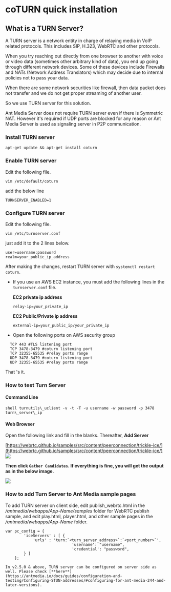 # coTURN quick installation

What is a TURN Server?
----------------------

A TURN server is a network entity in charge of relaying media in VoIP related protocols. This includes SIP, H.323, WebRTC and other protocols.

When you try reaching out directly from one browser to another with voice or video data (sometimes other arbitrary kind of data), you end up going through different network devices. Some of these devices include Firewalls and NATs (Network Address Translators) which may decide due to internal policies not to pass your data.

When there are some network securities like firewall, then data packet does not transfer and we do not get proper streaming of another user.

So we use TURN server for this solution.

Ant Media Server does not require TURN server even if there is Symmetric NAT. However it's required if UDP ports are blocked for any reason or Ant Media Server is used as signaling server in P2P communication.

### Install TURN server

```apt-get update && apt-get install coturn```

### Enable TURN server

Edit the following file.

```vim /etc/default/coturn```

add the below line

```TURNSERVER_ENABLED=1```

### Configure TURN server

Edit the following file.

```vim /etc/turnserver.conf```

just add it to the 2 lines below.

```
user=username:password
realm=your_public_ip_address
```

After making the changes, restart TURN server with ```systemctl restart coturn```.

* If you use an AWS EC2 instance, you must add the following lines in the ```turnserver.conf``` file.

  **EC2 private ip address**

  ```relay-ip=your_private_ip```

  **EC2 Public/Private ip address**

  ```external-ip=your_public_ip/your_private_ip```

* Open the following ports on AWS security group

```
  TCP 443 #TLS listening port
  TCP 3478-3479 #coturn listening port
  TCP 32355-65535 #relay ports range
  UDP 3478-3479 #coturn listening port
  UDP 32355-65535 #relay ports range
```

That 's it.

### How to test Turn Server

#### Command Line

```shell turnutils\_uclient -v -t -T -u username -w password -p 3478 turn\_server\_ip```

#### Web Browser

Open the following link and fill in the blanks. Thereafter, **Add Server**

[https://webrtc.github.io/samples/src/content/peerconnection/trickle-ice/](https://webrtc.github.io/samples/src/content/peerconnection/trickle-ice/)
![](@site/static/img/turn1.png)

**Then click ```Gather Candidates```. If everything is fine, you will get the output as in the below image.**

![](https://raw.githubusercontent.com/wiki/ant-media/Ant-Media-Server/images/turn3.png)

### How to add Turn Server to Ant Media sample pages

To add TURN server on client side, edit publish_webrtc.html in the _/antmedia/webapps/App-Name/samples_ folder for WebRTC publish sample, and edit play.html, player.html, and other sample pages in the _/antmedia/webapps/App-Name_ folder.

```
var pc_config = {
		'iceServers' : [ {
			'urls' : 'turn:`<turn_server_address>`:`<port_number>`',
                             'username': "username",
                             'credential': "password",
		} ]
	};

In v2.5.0 & above, TURN server can be configured on server side as well. Please check [**here**](https://antmedia.io/docs/guides/configuration-and-testing/Configuring-STUN-addresses/#configuring-for-ant-media-244-and-later-versions).

